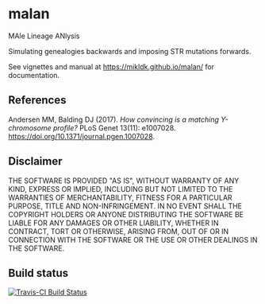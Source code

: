 # malan

MAle Lineage ANlysis

Simulating genealogies backwards and imposing STR mutations forwards.

See vignettes and manual at <https://mikldk.github.io/malan/> for documentation.

## References

Andersen MM, Balding DJ (2017). *How convincing is a matching Y-chromosome profile?* 
PLoS Genet 13(11): e1007028. <https://doi.org/10.1371/journal.pgen.1007028>.

## Disclaimer

THE SOFTWARE IS PROVIDED "AS IS", WITHOUT WARRANTY OF ANY KIND, EXPRESS OR IMPLIED, INCLUDING BUT NOT LIMITED TO THE WARRANTIES OF MERCHANTABILITY, FITNESS FOR A PARTICULAR PURPOSE, TITLE AND NON-INFRINGEMENT. IN NO EVENT SHALL THE COPYRIGHT HOLDERS OR ANYONE DISTRIBUTING THE SOFTWARE BE LIABLE FOR ANY DAMAGES OR OTHER LIABILITY, WHETHER IN CONTRACT, TORT OR OTHERWISE, ARISING FROM, OUT OF OR IN CONNECTION WITH THE SOFTWARE OR THE USE OR OTHER DEALINGS IN THE SOFTWARE.

## Build status

[![Travis-CI Build Status](https://travis-ci.org/mikldk/malan.svg?branch=master)](https://travis-ci.org/mikldk/malan)

